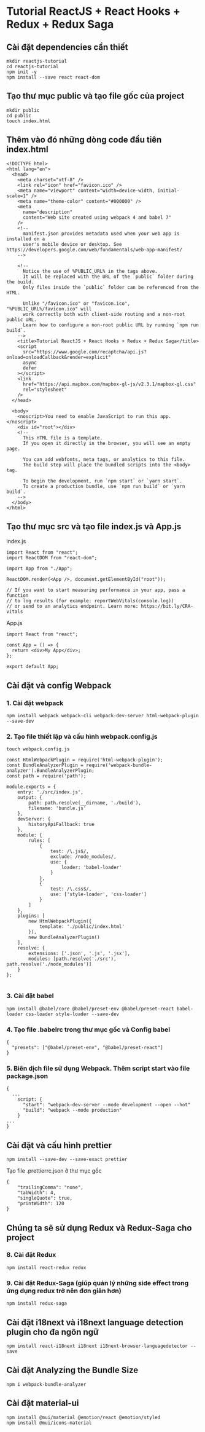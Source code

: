 # Tutorial ReactJS + React Hooks + Redux + Redux Saga

## Cài đặt dependencies cần thiết

```
mkdir reactjs-tutorial
cd reactjs-tutorial
npm init -y
npm install --save react react-dom
```

## Tạo thư mục public và tạo file gốc của project

```
mkdir public
cd public
touch index.html
```

## Thêm vào đó những dòng code đầu tiên index.html

```
<!DOCTYPE html>
<html lang="en">
  <head>
    <meta charset="utf-8" />
    <link rel="icon" href="favicon.ico" />
    <meta name="viewport" content="width=device-width, initial-scale=1" />
    <meta name="theme-color" content="#000000" />
    <meta
      name="description"
      content="Web site created using webpack 4 and babel 7"
    />
    <!--
      manifest.json provides metadata used when your web app is installed on a
      user's mobile device or desktop. See https://developers.google.com/web/fundamentals/web-app-manifest/
    -->

    <!--
      Notice the use of %PUBLIC_URL% in the tags above.
      It will be replaced with the URL of the `public` folder during the build.
      Only files inside the `public` folder can be referenced from the HTML.

      Unlike "/favicon.ico" or "favicon.ico", "%PUBLIC_URL%/favicon.ico" will
      work correctly both with client-side routing and a non-root public URL.
      Learn how to configure a non-root public URL by running `npm run build`.
    -->
    <title>Tutorial ReactJS + React Hooks + Redux + Redux Saga</title>
    <script
      src="https://www.google.com/recaptcha/api.js?onload=onloadCallback&render=explicit"
      async
      defer
    ></script>
    <link
      href="https://api.mapbox.com/mapbox-gl-js/v2.3.1/mapbox-gl.css"
      rel="stylesheet"
    />
  </head>

  <body>
    <noscript>You need to enable JavaScript to run this app.</noscript>
    <div id="root"></div>
    <!--
      This HTML file is a template.
      If you open it directly in the browser, you will see an empty page.

      You can add webfonts, meta tags, or analytics to this file.
      The build step will place the bundled scripts into the <body> tag.

      To begin the development, run `npm start` or `yarn start`.
      To create a production bundle, use `npm run build` or `yarn build`.
    -->
  </body>
</html>

```

## Tạo thư mục src và tạo file index.js và App.js

index.js

```
import React from "react";
import ReactDOM from "react-dom";

import App from "./App";

ReactDOM.render(<App />, document.getElementById("root"));

// If you want to start measuring performance in your app, pass a function
// to log results (for example: reportWebVitals(console.log))
// or send to an analytics endpoint. Learn more: https://bit.ly/CRA-vitals

```

App.js

```
import React from "react";

const App = () => {
  return <div>My App</div>;
};

export default App;

```

## Cài đặt và config Webpack

### 1. Cài đặt webpack

```
npm install webpack webpack-cli webpack-dev-server html-webpack-plugin --save-dev
```

### 2. Tạo file thiết lập và cấu hình webpack.config.js

```
touch webpack.config.js
```

```
const HtmlWebpackPlugin = require('html-webpack-plugin');
const BundleAnalyzerPlugin = require('webpack-bundle-analyzer').BundleAnalyzerPlugin;
const path = require('path');

module.exports = {
    entry: './src/index.js',
    output: {
        path: path.resolve(__dirname, './build'),
        filename: 'bundle.js'
    },
    devServer: {
        historyApiFallback: true
    },
    module: {
        rules: [
            {
                test: /\.js$/,
                exclude: /node_modules/,
                use: {
                    loader: 'babel-loader'
                }
            },
            {
                test: /\.css$/,
                use: ['style-loader', 'css-loader']
            }
        ]
    },
    plugins: [
        new HtmlWebpackPlugin({
            template: './public/index.html'
        }),
        new BundleAnalyzerPlugin()
    ],
    resolve: {
        extensions: ['.json', '.js', '.jsx'],
        modules: [path.resolve('./src'), path.resolve('./node_modules')]
    }
};


```

### 3. Cài đặt babel

```
npm install @babel/core @babel/preset-env @babel/preset-react babel-loader css-loader style-loader --save-dev
```

### 4. Tạo file .babelrc trong thư mục gốc và Config babel

```
{
  "presets": ["@babel/preset-env", "@babel/preset-react"]
}
```

### 5. Biên dịch file sử dụng Webpack. Thêm script start vào file package.json

```
{
  ...
    script: {
      "start": "webpack-dev-server --mode development --open --hot"
      "build": "webpack --mode production"
    }
...
}
```

## Cài đặt và cấu hình prettier

```
npm install --save-dev --save-exact prettier
```

Tạo file .prettierrc.json ở thư mục gốc

```
{
    "trailingComma": "none",
    "tabWidth": 4,
    "singleQuote": true,
    "printWidth": 120
}
```

## Chúng ta sẽ sử dụng Redux và Redux-Saga cho project

### 8. Cài đặt Redux

```
npm install react-redux redux
```

### 9. Cài đặt Redux-Saga (giúp quản lý những side effect trong ứng dụng redux trở nên đơn giản hơn)

```
npm install redux-saga
```

## Cài đặt i18next và i18next language detection plugin cho đa ngôn ngữ

```
npm install react-i18next i18next i18next-browser-languagedetector --save
```

## Cài đặt Analyzing the Bundle Size

```
npm i webpack-bundle-analyzer
```

## Cài đặt material-ui

```
npm install @mui/material @emotion/react @emotion/styled
npm install @mui/icons-material
```
